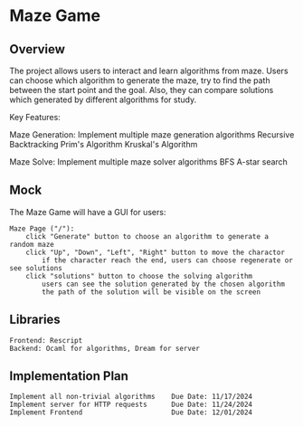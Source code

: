 # Maze Game

## Overview
The project allows users to interact and learn algorithms from maze.
Users can choose which algorithm to generate the maze, try to find the path between the start point and the goal.
Also, they can compare solutions which generated by different algorithms for study.

Key Features:

Maze Generation:
Implement multiple maze generation algorithms
Recursive Backtracking
Prim's Algorithm
Kruskal's Algorithm

Maze Solve:
Implement multiple maze solver algorithms
BFS 
A-star search

## Mock
The Maze Game will have a GUI for users:
```
Maze Page ("/"):
    click "Generate" button to choose an algorithm to generate a random maze
    click "Up", "Down", "Left", "Right" button to move the charactor
        if the character reach the end, users can choose regenerate or see solutions
    click "solutions" button to choose the solving algorithm
        users can see the solution generated by the chosen algorithm
        the path of the solution will be visible on the screen
```  


## Libraries
```
Frontend: Rescript
Backend: Ocaml for algorithms, Dream for server
```

## Implementation Plan
```
Implement all non-trivial algorithms    Due Date: 11/17/2024
Implement server for HTTP requests      Due Date: 11/24/2024
Implement Frontend                      Due Date: 12/01/2024
```

